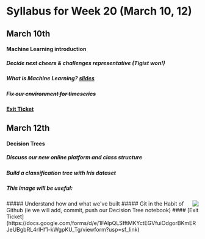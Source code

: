 # Syllabus for Week 20 (March 10, 12)


## March 10th
#### Machine Learning introduction
##### Decide next cheers & challenges representative (Tigist won!)
##### What is Machine Learning? [slides](https://docs.google.com/presentation/d/1f1k_r6hQFwvzmIen89Hi7K0GX97LnReaDxwzlmsMmOs/edit?usp=sharing)
##### ~~Fix our environment for timeseries~~
#### [Exit Ticket](https://docs.google.com/forms/d/e/1FAIpQLSfftMKYctEGVfuiOdgorBKmERJeUBgbRL4rlHf1-kWgpKU_Tg/viewform?usp=sf_link)


## March 12th
#### Decision Trees
##### Discuss our new online platform and class structure
##### Build a classification tree with Iris dataset
##### This image will be useful: 

<img style="float: right;" src="https://www.integratedots.com/wp-content/uploads/2019/06/iris_petal-sepal-e1560211020463.png">
##### Understand how and what we've built
##### Git in the Habit of Github (ie we will add, commit, push our Decision Tree notebook)
#### [Exit Ticket](https://docs.google.com/forms/d/e/1FAIpQLSfftMKYctEGVfuiOdgorBKmERJeUBgbRL4rlHf1-kWgpKU_Tg/viewform?usp=sf_link)



